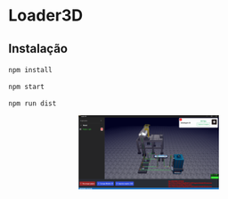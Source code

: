 # Loader3D

## Instalação

```
npm install
```

```
npm start
```

```
npm run dist
```


<p align="center">
<img src="https://github.com/GabpsX/3D-model-load/blob/main/img/Captura%20de%20tela%202023-09-29%20222441.png?raw=true" alt="" width="50%"/> 
</p>
